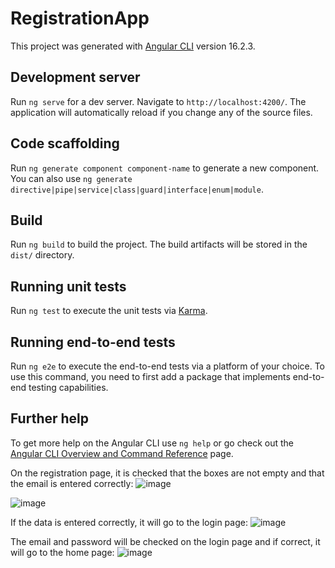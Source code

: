 # RegistrationApp

This project was generated with [Angular CLI](https://github.com/angular/angular-cli) version 16.2.3.

## Development server

Run `ng serve` for a dev server. Navigate to `http://localhost:4200/`. The application will automatically reload if you change any of the source files.

## Code scaffolding

Run `ng generate component component-name` to generate a new component. You can also use `ng generate directive|pipe|service|class|guard|interface|enum|module`.

## Build

Run `ng build` to build the project. The build artifacts will be stored in the `dist/` directory.

## Running unit tests

Run `ng test` to execute the unit tests via [Karma](https://karma-runner.github.io).

## Running end-to-end tests

Run `ng e2e` to execute the end-to-end tests via a platform of your choice. To use this command, you need to first add a package that implements end-to-end testing capabilities.

## Further help

To get more help on the Angular CLI use `ng help` or go check out the [Angular CLI Overview and Command Reference](https://angular.io/cli) page.


On the registration page, it is checked that the boxes are not empty and that the email is entered correctly:
![image](https://github.com/Maxsetovich/registration-app/assets/107585969/ce236c8d-bb12-46e8-b9d9-4155c1b81ea2)

![image](https://github.com/Maxsetovich/registration-app/assets/107585969/d8afd074-608a-4ee0-a004-6378c6d6fdf4)

If the data is entered correctly, it will go to the login page:
![image](https://github.com/Maxsetovich/registration-app/assets/107585969/b6b1c272-e905-4afd-95de-3405eaf3ceab)

The email and password will be checked on the login page and if correct, it will go to the home page:
![image](https://github.com/Maxsetovich/registration-app/assets/107585969/22d63f10-1253-460f-94f8-41f73065ea32)

